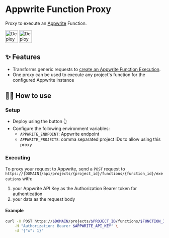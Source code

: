 # Appwrite Function Proxy

Proxy to execute an [Appwrite](https://appwrite.io/) Function.

<p align="left">
  <a href="https://railway.app/template/Ud6HvY?referralCode=g33k" target="blank"><img src="https://railway.app/button.svg" alt="Deploy on Railway" height="40"></a>
<a href="https://vercel.com/new/clone?repository-url=https%3A%2F%2Fgithub.com%2Fstnguyen90%2Fappwrite-function-proxy%2Ftree%2Fmain&env=APPWRITE_ENDPOINT,APPWRITE_PROJECTS&envDescription=Environment%20variables%20used%20by%20the%20proxy.&envLink=https%3A%2F%2Fgithub.com%2Fstnguyen90%2Fappwrite-function-proxy%23setup&project-name=appwrite-function-proxy&repository-name=appwrite-function-proxy"><img src="https://vercel.com/button" alt="Deploy with Vercel" height="40"/></a>
</p>

## ✨ Features

- Transforms generic requests to [create an Appwrite Function Execution](https://appwrite.io/docs/client/functions?sdk=web-default#functionsCreateExecution).
- One proxy can be used to execute any project's function for the configured Appwrite instance

## 💁‍♀️ How to use

### Setup

- Deploy using the button 👆
- Configure the following environment variables:
  - `APPWRITE_ENDPOINT`: Appwrite endpoint
  - `APPWRITE_PROJECTS`: comma separated project IDs to allow using this proxy

### Executing

To proxy your request to Appwrite, send a `POST` request to `https://[DOMAIN]/api/projects/{project_id}/functions/{function_id}/executions` with:

1. your Appwrite API Key as the Authorization Bearer token for authentication
2. your data as the request body

#### Example

```bash
curl -X POST https://$DOMAIN/projects/$PROJECT_ID/functions/$FUNCTION_ID/executions \
    -H "Authorization: Bearer $APPWRITE_API_KEY" \
    -d '{"x": 1}'
```
